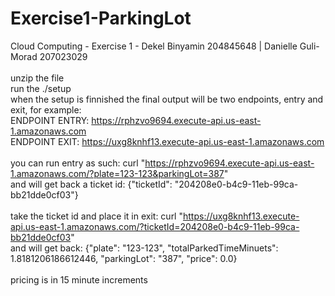 # Exercise1-ParkingLot
Cloud Computing - Exercise 1 - Dekel Binyamin 204845648 | Danielle Guli-Morad 207023029
<br>
<br>
unzip the file
<br>
run the ./setup
<br>
when the setup is finnished the final output will be two endpoints, entry and exit, for example:
<br>
ENDPOINT ENTRY:  https://rphzvo9694.execute-api.us-east-1.amazonaws.com
<br>
ENDPOINT EXIT:  https://uxg8knhf13.execute-api.us-east-1.amazonaws.com
<br>
<br>
you can run entry as such: curl "https://rphzvo9694.execute-api.us-east-1.amazonaws.com/?plate=123-123&parkingLot=387"
<br>
and will get back a ticket id: {"ticketId": "204208e0-b4c9-11eb-99ca-bb21dde0cf03"}
<br>
<br>
take the ticket id and place it in exit: curl "https://uxg8knhf13.execute-api.us-east-1.amazonaws.com/?ticketId=204208e0-b4c9-11eb-99ca-bb21dde0cf03"
<br>
and will get back: {"plate": "123-123", "totalParkedTimeMinuets": 1.8181206186612446, "parkingLot": "387", "price": 0.0}
<br>
<br>
pricing is in 15 minute increments
